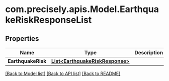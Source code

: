 
# com.precisely.apis.Model.EarthquakeRiskResponseList

## Properties

Name | Type | Description | Notes
------------ | ------------- | ------------- | -------------
**EarthquakeRisk** | [**List&lt;EarthquakeRiskResponse&gt;**](EarthquakeRiskResponse.md) |  | [optional] 

[[Back to Model list]](../README.md#documentation-for-models)
[[Back to API list]](../README.md#documentation-for-api-endpoints)
[[Back to README]](../README.md)

